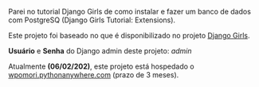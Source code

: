 Parei no tutorial Django Girls de como instalar e fazer um banco de dados com PostgreSQ (Django Girls Tutorial: Extensions).  

Este projeto foi baseado no que é disponibilizado no projeto [Django Girls](https://tutorial.djangogirls.org/pt/ "Quer conhecer o projeto? CLIQUE AQUI!!!").  

**Usuário** e **Senha** do Django admin deste projeto: *admin*  

Atualmente **(06/02/202)**, este projeto está hospedado o [wpomori.pythonanywhere.com](wpomori.pythonanywhere.com "Clique e acesse a página agora!") (prazo de 3 meses).
